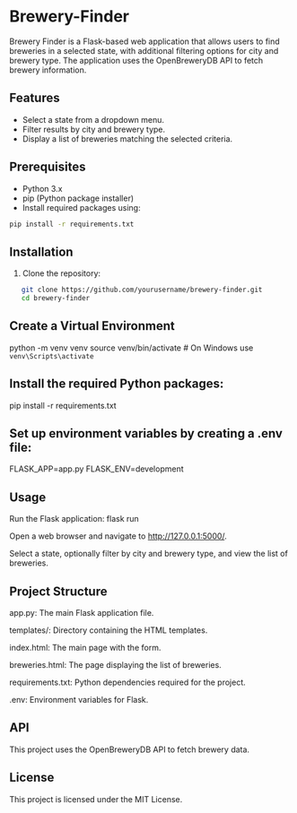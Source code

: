# Brewery-Finder
 Brewery Finder is a Flask-based web application that allows users to find breweries in a selected state, with additional filtering options for city and brewery type. The application uses the OpenBreweryDB API to fetch brewery information.


## Features

- Select a state from a dropdown menu.
- Filter results by city and brewery type.
- Display a list of breweries matching the selected criteria.

## Prerequisites

- Python 3.x
- pip (Python package installer)
- Install required packages using:

```bash
pip install -r requirements.txt
```

## Installation

1. Clone the repository:

```bash
   git clone https://github.com/yourusername/brewery-finder.git
   cd brewery-finder
```

## Create a Virtual Environment
   python -m venv venv
source venv/bin/activate  # On Windows use `venv\Scripts\activate`

## Install the required Python packages:

pip install -r requirements.txt


## Set up environment variables by creating a .env file:

FLASK_APP=app.py
FLASK_ENV=development

## Usage

Run the Flask application:
flask run

Open a web browser and navigate to http://127.0.0.1:5000/.

Select a state, optionally filter by city and brewery type, and view the list of breweries.


## Project Structure

app.py: The main Flask application file.

templates/: Directory containing the HTML templates.

index.html: The main page with the form.

breweries.html: The page displaying the list of 
breweries.

requirements.txt: Python dependencies required for the project.

.env: Environment variables for Flask.

## API

This project uses the OpenBreweryDB API to fetch brewery data.

## License

This project is licensed under the MIT License.



